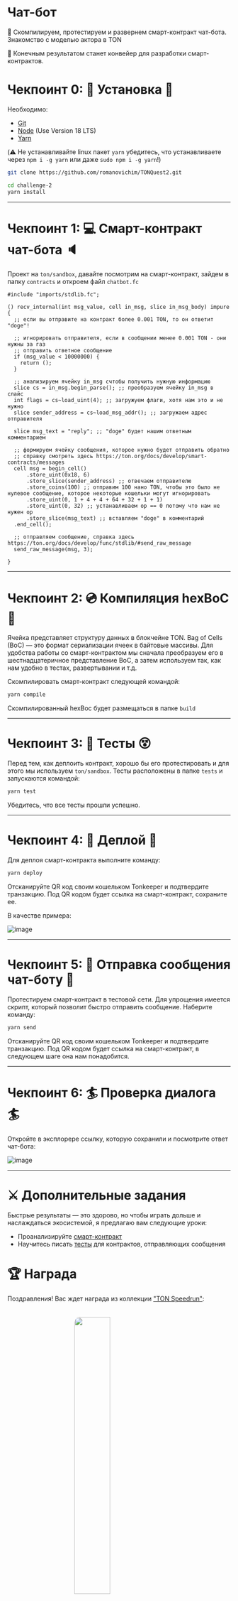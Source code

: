# Чат-бот

🎫 Скомпилируем, протестируем и развернем смарт-контракт чат-бота. Знакомство с моделью актора в TON

🌟 Конечным результатом станет конвейер для разработки смарт-контрактов.

# Чекпоинт 0: 🎁 Установка 🎒

Необходимо: 
* [Git](https://git-scm.com/downloads)
* [Node](https://nodejs.org/en/download/) (Use Version 18 LTS)
* [Yarn](https://classic.yarnpkg.com/en/docs/install/#mac-stable)

(⚠️ Не устанавливайте linux пакет `yarn` убедитесь, что устанавливаете через `npm i -g yarn` или даже `sudo npm i -g yarn`!)

```sh
git clone https://github.com/romanovichim/TONQuest2.git
```
```sh
cd challenge-2
yarn install
```
---

# Чекпоинт 1: 💻 Смарт-контракт чат-бота 🔈

Проект на `ton/sandbox`, давайте посмотрим на смарт-контракт, зайдем в папку `contracts` и откроем файл `chatbot.fc`

    #include "imports/stdlib.fc";

    () recv_internal(int msg_value, cell in_msg, slice in_msg_body) impure {
      ;; если вы отправите на контракт более 0.001 TON, то он ответит "doge"!

      ;; игнорировать отправителя, если в сообщении менее 0.001 TON - они нужны за газ
      ;; отправить ответное сообщение
      if (msg_value < 10000000) {
        return ();
      }

      ;; анализируем ячейку in_msg cчтобы получить нужную информацию
      slice cs = in_msg.begin_parse(); ;; преобразуем ячейку in_msg в слайс
      int flags = cs~load_uint(4); ;; загружуем флаги, хотя нам это и не нужно
      slice sender_address = cs~load_msg_addr(); ;; загружаем адрес отправителя

      slice msg_text = "reply"; ;; "doge" будет нашим ответным комментарием

      ;; формируем ячейку сообщения, которое нужно будет отправить обратно
      ;; справку смотреть здесь https://ton.org/docs/develop/smart-contracts/messages
      cell msg = begin_cell()
          .store_uint(0x18, 6)
          .store_slice(sender_address) ;; отвечаем отправителю
          .store_coins(100) ;; отправим 100 нано TON, чтобы это было не нулевое сообщение, которое некоторые кошельки могут игнорировать
          .store_uint(0, 1 + 4 + 4 + 64 + 32 + 1 + 1)
          .store_uint(0, 32) ;; устанавливаем op == 0 потому что нам не нужен op
          .store_slice(msg_text) ;; вставляем "doge" в комментарий
      .end_cell();

      ;; отправляем сообщение, справка здесь https://ton.org/docs/develop/func/stdlib/#send_raw_message
      send_raw_message(msg, 3);

    }

---

# Чекпоинт 2: 💿 Компиляция hexBoC 🔨

Ячейка представляет структуру данных в блокчейне TON. Bag of Cells (BoC) — это формат сериализации ячеек в байтовые массивы. Для удобства работы со смарт-контрактом мы сначала преобразуем его в шестнадцатеричное представление BoC, а затем используем так, как нам удобно в тестах, развертывании и т.д.

Скомпилировать смарт-контракт следующей командой:

```sh
yarn compile
```

Скомпилированный hexBoc будет размещаться в папке `build`

---

# Чекпоинт 3: 🎾 Тесты 😵

Перед тем, как деплоить контракт, хорошо бы его протестировать и для этого мы используем `ton/sandbox`. Тесты расположены в папке `tests` и запускаются командой:

```sh
yarn test
```

Убедитесь, что все тесты прошли успешно.

---

# Чекпоинт 4: 🚀 Деплой 🚀

Для деплоя смарт-контракта выполните команду:

```sh
yarn deploy
```

Отсканируйте QR код своим кошельком Tonkeeper и подтвердите транзакцию.
Под QR кодом будет ссылка на смарт-контракт, сохраните ее.

В качестве примера:

![image](https://user-images.githubusercontent.com/18370291/253951126-77652e61-8b29-4ffb-aece-de3307f78cea.png)

---

# Чекпоинт 5: 📮 Отправка сообщения чат-боту 📮

Протестируем смарт-контракт в тестовой сети. Для упрощения имеется скрипт, который позволит быстро отправить сообщение. Наберите команду:

```sh
yarn send
```

Отсканируйте QR код своим кошельком Tonkeeper и подтвердите транзакцию.
Под QR кодом будет ссылка на смарт-контракт, в следующем шаге она нам понадобится.

---

# Чекпоинт 6:  🏄 Проверка диалога 🏄

Откройте в эксплорере ссылку, которую сохранили и посмотрите ответ чат-бота:

![image](https://user-images.githubusercontent.com/18370291/253953065-ad730aca-b657-49b5-a2cf-7143cdc26dd7.png)


---

# ⚔️ Дополнительные задания


Быстрые результаты — это здорово, но чтобы играть дольше и наслаждаться экосистемой, я предлагаю вам следующие уроки:
- Проанализируйте [смарт-контракт](https://github.com/romanovichim/TonFunClessons_Eng/blob/main/lessons/pipeline/chatbot.md)
- Научитесь писать [тесты](https://github.com/romanovichim/TonFunClessons_Eng/blob/main/lessons/pipeline/chatbottest.md) для контрактов, отправляющих сообщения
 

# 🏆 Награда

Поздравления! Вас ждет награда из коллекции <a target="_blank" href="https://getgems.io/collection/EQDZwCyBbgYionONWorPUX6PrmFh3PHdJtl8fDMqo3mYUfux">"TON Speedrun"</a>:

<img style="border-radius: 10pt; margin: 25pt auto; display: block;" width="40%" src="https://ton-devrel.s3.eu-central-1.amazonaws.com/tonspeedrun/0/image.jpg">

Просто отсканируйте QR code, который будет сгенерирован командой:
```sh
yarn reward
```
